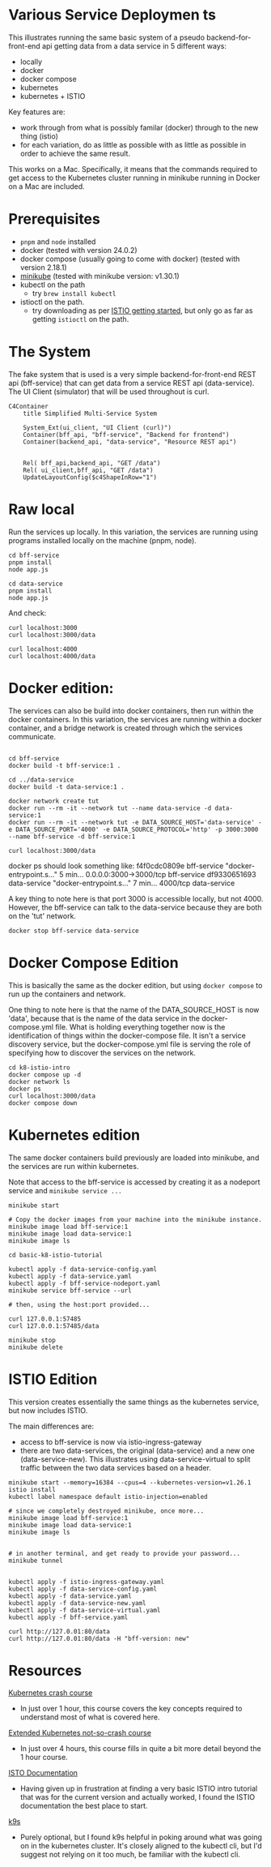 # Various Service Deploymen ts

This illustrates running the same basic system of a pseudo backend-for-front-end api getting data from a data service in 5 different ways:

* locally
* docker
* docker compose
* kubernetes
* kubernetes + ISTIO

Key features are:
* work through from what is possibly familar (docker) through to the new thing (istio)
* for each variation, do as little as possible with as little as possible in order to achieve the same result.

This works on a Mac. Specifically, it means that the commands required to get access to the Kubernetes cluster running in minikube running in Docker on a Mac are included.

# Prerequisites

* `pnpm` and `node` installed
* docker (tested with version 24.0.2)
* docker compose (usually going to come with docker) (tested with version 2.18.1)
* [minikube](https://minikube.sigs.k8s.io/docs/start/) (tested with minikube version: v1.30.1)
* kubectl on the path
    * try `brew install kubectl`
* istioctl on the path.
    * try downloading as per [ISTIO getting started](https://istio.io/latest/docs/setup/getting-started/), but only go as far as getting `istioctl` on the path.


# The System

The fake system that is used is a very simple backend-for-front-end REST api (bff-service) that can get data from a service REST api (data-service). The UI Client (simulator) that will be used throughout is curl.

```mermaid
C4Container
    title Simplified Multi-Service System

    System_Ext(ui_client, "UI Client (curl)")
    Container(bff_api, "bff-service", "Backend for frontend")
    Container(backend_api, "data-service", "Resource REST api")
 
 
    Rel( bff_api,backend_api, "GET /data")    
    Rel( ui_client,bff_api, "GET /data")
    UpdateLayoutConfig($c4ShapeInRow="1")
```

# Raw local

Run the services up locally. In this variation, the services are running using programs installed locally on the machine (pnpm, node).

```
cd bff-service
pnpm install
node app.js
```

```
cd data-service
pnpm install
node app.js
```

And check:
```
curl localhost:3000
curl localhost:3000/data

curl localhost:4000
curl localhost:4000/data
```

# Docker edition:

The services can also be build into docker containers, then run within the docker containers. In this variation, the services are running within a docker container, and a bridge network is created through which the services communicate.

```

cd bff-service
docker build -t bff-service:1 .

cd ../data-service
docker build -t data-service:1 .

docker network create tut
docker run --rm -it --network tut --name data-service -d data-service:1
docker run --rm -it --network tut -e DATA_SOURCE_HOST='data-service' -e DATA_SOURCE_PORT='4000' -e DATA_SOURCE_PROTOCOL='http' -p 3000:3000 --name bff-service -d bff-service:1

curl localhost:3000/data
```

docker ps should look something like:
f4f0cdc0809e   bff-service   "docker-entrypoint.s…"   5 min...         0.0.0.0:3000->3000/tcp          bff-service
df9330651693   data-service  "docker-entrypoint.s…"   7 min...         4000/tcp                        data-service

A key thing to note here is that port 3000 is accessible locally, but not 4000.
However, the bff-service can talk to the data-service because they are both on the 'tut' network.

```
docker stop bff-service data-service
```

# Docker Compose Edition

This is basically the same as the docker edition, but using `docker compose` to run up the containers and network.

One thing to note here is that the name of the DATA_SOURCE_HOST is now 'data', because that is the name of the data service in the docker-compose.yml file. What is holding everything together now is the identification of things within the docker-compose file. It isn't a service discovery service, but the docker-compose.yml file is serving the role of specifying how to discover the services on the network.

```
cd k8-istio-intro
docker compose up -d
docker network ls
docker ps
curl localhost:3000/data
docker compose down
```

# Kubernetes edition

The same docker containers build previously are loaded into minikube, and the services are run within kubernetes.

Note that access to the bff-service is accessed by creating it as a nodeport service and `minikube service ...`

```
minikube start 

# Copy the docker images from your machine into the minikube instance.
minikube image load bff-service:1
minikube image load data-service:1
minikube image ls

cd basic-k8-istio-tutorial

kubectl apply -f data-service-config.yaml
kubectl apply -f data-service.yaml
kubectl apply -f bff-service-nodeport.yaml
minikube service bff-service --url

# then, using the host:port provided...

curl 127.0.0.1:57485
curl 127.0.0.1:57485/data

minikube stop
minikube delete
```

# ISTIO Edition

This version creates essentially the same things as the kubernetes service, but now includes ISTIO.

The main differences are:
* access to bff-service is now via istio-ingress-gateway
* there are two data-services, the original (data-service) and a new one (data-service-new). This illustrates using data-service-virtual to split traffic between the two data services based on a header.

```
minikube start --memory=16384 --cpus=4 --kubernetes-version=v1.26.1
istio install
kubectl label namespace default istio-injection=enabled

# since we completely destroyed minikube, once more...
minikube image load bff-service:1
minikube image load data-service:1
minikube image ls


# in another terminal, and get ready to provide your password...
minikube tunnel


kubectl apply -f istio-ingress-gateway.yaml
kubectl apply -f data-service-config.yaml
kubectl apply -f data-service.yaml
kubectl apply -f data-service-new.yaml
kubectl apply -f data-service-virtual.yaml
kubectl apply -f bff-service.yaml

curl http://127.0.01:80/data
curl http://127.0.01:80/data -H "bff-version: new"
```

# Resources

[Kubernetes crash course](https://www.youtube.com/watch?v=s_o8dwzRlu4)

* In just over 1 hour, this course covers the key concepts required to understand most of what is covered here.

[Extended Kubernetes not-so-crash course](https://www.youtube.com/watch?v=X48VuDVv0do)

* In just over 4 hours, this course fills in quite a bit more detail beyond the 1 hour course.

[ISTO Documentation](https://istio.io/latest/)

* Having given up in frustration at finding a very basic ISTIO intro tutorial that was for the current version and actually worked, I found the ISTIO documentation the best place to start.

[k9s](https://k9scli.io/)

* Purely optional, but I found k9s helpful in poking around what was going on in the kubernetes cluster. It's closely aligned to the kubectl cli, but I'd suggest not relying on it too much, be familiar with the kubectl cli.


